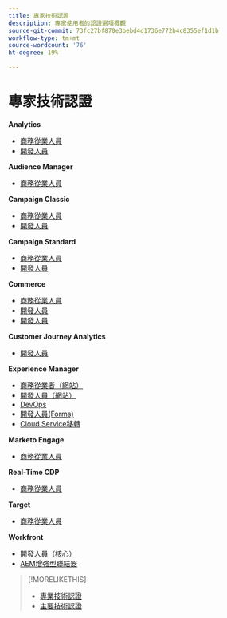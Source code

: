 ```yaml
---
title: 專家技術認證
description: 專家使用者的認證選項概觀
source-git-commit: 73fc27bf870e3bebd4d1736e772b4c8355ef1d1b
workflow-type: tm+mt
source-wordcount: '76'
ht-degree: 19%

---
```


# 專家技術認證

**Analytics**

* [商務從業人員](/help/certifications/aa/aa-e-business.md) <!--AD0-E208-->
* [開發人員](/help/certifications/aa/aa-e-developer.md) <!--AD0-E209-->

**Audience Manager**

* [商務從業人員](/help/certifications/aam/aam-e-business.md) <!--AD0-E457-->

**Campaign Classic**

* [商務從業人員](/help/certifications/acc/acc-e-business.md) <!--AD0-E327-->
* [開發人員](/help/certifications/acc/acc-e-developer.md) <!--AD0-E330-->

**Campaign Standard**

* [商務從業人員](/help/certifications/acs/acs-e-business.md) <!--AD0-E307-->
* [開發人員](/help/certifications/acs/acs-e-developer.md) <!--AD0-E306-->

**Commerce**

* [商務從業人員](/help/certifications/ac/ac-e-business.md) <!--AD0-E708-->
* [開發人員](/help/certifications/ac/ac-e-developer.md) <!--AD0-E716-->
* [開發人員](/help/certifications/ac/ac-e-fedeveloper.md) <!--AD0-E710-->

**Customer Journey Analytics**

* [開發人員](/help/certifications/acja/acja-e-developer.md) <!--AD0-E604-->

**Experience Manager**

* [商務從業者（網站）](/help/certifications/aem/aem-sites-e-business.md) <!--AD0-E121-->
* [開發人員（網站）](/help/certifications/aem/aem-sites-e-developer.md) <!--AD0-E134-->
* [DevOps](/help/certifications/aem/aem-devops-e-engineer.md) <!--AD0-E124-->
* [開發人員(Forms)](/help/certifications/aem/aem-forms-e-developer.md) <!--AD0-E125-->
* [Cloud Service移轉](/help/certifications/aem/aem-cs-e-migration.md) <!--AD0-E136-->

**Marketo Engage**

* [商務從業人員](/help/certifications/ame/ame-e-business.md) <!--AD0-E559-->

**Real-Time CDP**

* [商務從業人員](/help/certifications/rtcdp/rtcdp-p-business.md) <!--AD0-E602-->

**Target**

* [商務從業人員](/help/certifications/at/at-e-business.md) <!--AD0-E406-->

**Workfront**

* [開發人員（核心）](/help/certifications/aw/aw-core-e-developer.md) <!--AD0-E904-->
* [AEM增強型聯結器](/help/certifications/aw/aw-aem-e-connector.md) <!--AD0-E906-->

>[!MORELIKETHIS]
>
>* [專業技術認證](professional.md)
>* [主要技術認證](master.md)
